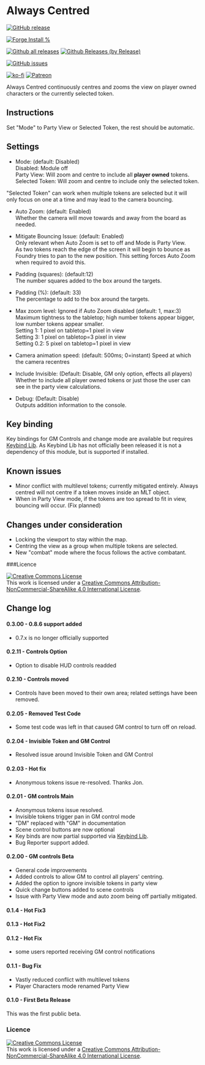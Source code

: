 # Always Centred

[![GitHub release](https://img.shields.io/github/release/sdoehren/always-centred.svg)](https://GitHub.com/sdoehren/always-centred/releases/)

[![Forge Install %](https://img.shields.io/badge/dynamic/json?label=Forge%20Installs&query=package.installs&suffix=%25&url=https%3A%2F%2Fforge-vtt.com%2Fapi%2Fbazaar%2Fpackage%2Falways-centred
)](https://GitHub.com/sdoehren/always-centred/releases/)


[![Github all releases](https://img.shields.io/github/downloads/sdoehren/always-centred/total.svg)](https://GitHub.com/sdoehren/always-centred/releases/)
[![Github Releases (by Release)](https://img.shields.io/github/downloads/sdoehren/always-centred/latest/total.svg)](https://GitHub.com/sdoehren/always-centred/releases/)


[![GitHub issues](https://img.shields.io/github/issues/sdoehren/always-centred.svg)](https://GitHub.com/sdoehren/always-centred/issues/)
 

[![ko-fi](https://img.shields.io/badge/ko--fi-Support%20Me-red?style=flat-square&logo=ko-fi)](https://ko-fi.com/sdoehren)
[![Patreon](https://img.shields.io/badge/Patreon-Support%20Me-red?style=flat-square&logo=patreon)](https://www.patreon.com/bePatron?u=49614365)


Always Centred continuously centres and zooms the view on player owned characters or the currently selected token.



## Instructions
Set "Mode" to Party View or Selected Token, the rest should be automatic.

## Settings

- Mode: (default: Disabled)  
Disabled: Module off  
Party View: Will zoom and centre to include all **player owned** tokens.  
Selected Token:  Will zoom and centre to include only the selected token.  

"Selected Token" can work when multiple tokens are selected but it will only focus on one at a time and may lead to the camera bouncing.

- Auto Zoom: (default: Enabled)  
Whether the camera will move towards and away from the board as needed.

- Mitigate Bouncing Issue: (default: Enabled)  
Only relevant when Auto Zoom is set to off and Mode is Party View.  
  As two tokens reach the edge of the screen it will begin to bounce as Foundry tries to pan to the new position. This setting forces Auto Zoom when required to avoid this.
  
- Padding (squares): (default:12)  
The number squares added to the box around the targets.

- Padding (%): (default: 33)  
The percentage to add to the box around the targets. 

- Max zoom level: Ignored if Auto Zoom disabled (default: 1, max:3) 
Maximum tightness to the tabletop; high number tokens appear bigger, low number tokens appear smaller.  
Setting 1: 1 pixel on tabletop=1 pixel in view  
Setting 3: 1 pixel on tabletop=3 pixel in view  
Setting 0.2: 5 pixel on tabletop=1 pixel in view  

- Camera animation speed: (default: 500ms; 0=instant)
Speed at which the camera recentres
  
- Include Invisible: (Default: Disable, GM only option, effects all players)
Whether to include all player owned tokens or just those the user can see in the party view calculations. 
  
- Debug: (Default: Disable)  
Outputs addition information to the console.

## Key binding

Key bindings for GM Controls and change mode are available but requires [Keybind Lib](https://gitlab.com/fvtt-modules-lab/keybind-lib). 
As Keybind Lib has not officially been released it is not a dependency of this module, but is supported if installed.

## Known issues

- Minor conflict with multilevel tokens; currently mitigated entirely.  Always centred will not centre if a token moves inside an MLT object.
- When in Party View mode, if the tokens are too spread to fit in view, bouncing will occur. (Fix planned)


## Changes under consideration

- Locking the viewport to stay within the map.
- Centring the view as a group when multiple tokens are selected.
- New "combat" mode where the focus follows the active combatant.

###Licence

<a rel="license" href="http://creativecommons.org/licenses/by-nc-sa/4.0/"><img alt="Creative Commons License" style="border-width:0" src="https://i.creativecommons.org/l/by-nc-sa/4.0/88x31.png" /></a><br />This work is licensed under a <a rel="license" href="http://creativecommons.org/licenses/by-nc-sa/4.0/">Creative Commons Attribution-NonCommercial-ShareAlike 4.0 International License</a>.

## Change log

#### 0.3.00 - 0.8.6 support added

- 0.7.x is no longer officially supported

#### 0.2.11 - Controls Option

- Option to disable HUD controls readded

#### 0.2.10 - Controls moved

- Controls have been moved to their own area; related settings have been removed.

#### 0.2.05 - Removed Test Code

- Some test code was left in that caused GM control to turn off on reload.

#### 0.2.04 - Invisible Token and GM Control

- Resolved issue around Invisible Token and GM Control

#### 0.2.03 - Hot fix

- Anonymous tokens issue re-resolved. Thanks Jon.

#### 0.2.01 - GM controls Main

- Anonymous tokens issue resolved.
- Invisible tokens trigger pan in GM control mode
- "DM" replaced with "GM" in documentation
- Scene control buttons are now optional
- Key binds are now partial supported via [Keybind Lib](https://gitlab.com/fvtt-modules-lab/keybind-lib).
- Bug Reporter support added.

#### 0.2.00 - GM controls Beta
- General code improvements
- Added controls to allow GM to control all players' centring.
- Added the option to ignore invisible tokens in party view
- Quick change buttons added to scene controls
- Issue with Party View mode and auto zoom being off partially mitigated.

#### 0.1.4 - Hot Fix3

#### 0.1.3 - Hot Fix2

#### 0.1.2 - Hot Fix
- some users reported receiving GM control notifications

#### 0.1.1 - Bug Fix

- Vastly reduced conflict with multilevel tokens
- Player Characters mode renamed Party View

#### 0.1.0 - First Beta Release  
This was the first public beta.


### Licence

<a rel="license" href="http://creativecommons.org/licenses/by-nc-sa/4.0/"><img alt="Creative Commons License" style="border-width:0" src="https://i.creativecommons.org/l/by-nc-sa/4.0/88x31.png" /></a><br />This work is licensed under a <a rel="license" href="http://creativecommons.org/licenses/by-nc-sa/4.0/">Creative Commons Attribution-NonCommercial-ShareAlike 4.0 International License</a>.